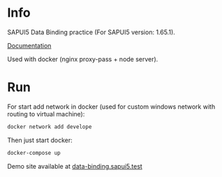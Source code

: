 # Info

SAPUI5 Data Binding practice (For SAPUI5 version: 1.65.1).

[Documentation](https://sapui5.hana.ondemand.com/#/topic/e5310932a71f42daa41f3a6143efca9c)

Used with docker (nginx proxy-pass + node server).
 
# Run

For start add network in docker (used for custom windows network with routing to virtual machine):

```bash
docker network add develope
```

Then just start docker:

```bash
docker-compose up
```

Demo site available at [data-binding.sapui5.test](http://data-binding.sapui5.test/index.html)